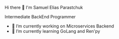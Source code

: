 Hi there 👋 I'm Samuel Elias Parastchuk

Intermediate BackEnd Programmer


- 🔭 I’m currently working on Microservices Backend
- 🌱 I’m currently learning GoLang and Ren'py


<!-- BLOG-POST-LIST:START -->

<!-- BLOG-POST-LIST:END -->
